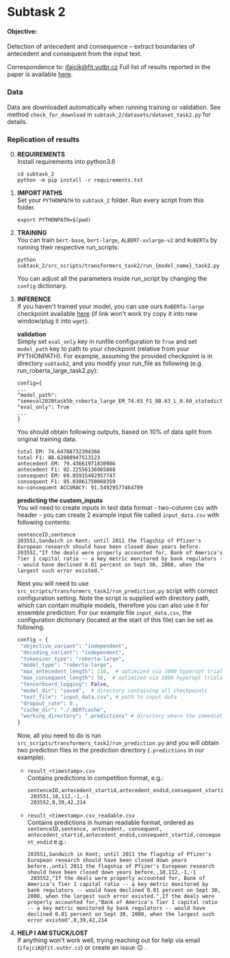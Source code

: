 # Subtask 2

#### Objective:

Detection of antecedent and consequence – extract boundaries of antecedent and consequent from the input text.

Correspondence to: ifajcik@fit.vutbr.cz Full list of results reported in the paper is
available [here](https://docs.google.com/spreadsheets/d/1msV2PqCM4OgiYQHvayuEcby5IpSGDM9OH2nHg8_QwlU/edit?usp=sharing).

### Data

Data are downloaded automatically when running training or validation. See method `check_for_download`
in `subtask_2/datasets/dataset_task2.py` for details.

### Replication of results

0. __REQUIREMENTS__  
   Install requirements into python3.6
   ```
   cd subtask_2
   python -m pip install -r requirements.txt
   ```
1. __IMPORT PATHS__  
   Set your `PYTHONPATH` to `subtask_2` folder. Run every script from this folder.
   ```
   export PYTHONPATH=$(pwd)
   ```
2. __TRAINING__  
   You can train `bert-base`, `bert-large`, `ALBERT-xxlarge-v2` and `RoBERTa` by running their respective run_scripts:
   ```
   python  subtask_2/src_scripts/transformers_task2/run_{model_name}_task2.py
   ```

   You can adjust all the parameters inside run_script by changing the `config` dictionary.

3. __INFERENCE__    
     If you haven't trained your model, you can use ours `RoBERTa-large` 
     checkpoint available [here](http://www.stud.fit.vutbr.cz/~ifajcik/semeval2020/task5/semeval2020task5b_roberta_large_EM_74.65_F1_88.63_L_0.60_statedict.pt) (if link won't work try copy it into new window/plug it into `wget`).
   
   __validation__  
   Simply set `eval_only` key in runfile configuration to `True` and set `model_path` key  to path to your checkpoint (relative from your PYTHONPATH). For example, assuming the provided checkpoint is in directory `subtask2`, and you modify your run_file as following (e.g. run_roberta_large_task2.py):
   ```
   config={
   ...
   "model_path": "semeval2020task5b_roberta_large_EM_74.65_F1_88.63_L_0.60_statedict.pt",
   "eval_only": True
   ...
   }
   ```
   You should obtain following outputs, based on 10% of data split from original training data.
   ```
   total EM: 74.64788732394366
   total F1: 88.62808947513123
   antecedent EM: 79.43661971830986
   antecedent F1: 92.22556136965888
   consequent EM: 69.85915492957747
   consequent F1: 85.03061758060359
   no-consequent ACCURACY: 91.54929577464789
   ```
   
   __predicting the custom_inputs__  
   You wil need to create inputs in test data format - two-column csv with header - you can create 2 example input file called `input_data.csv` with following contents:
   ```
   sentenceID,sentence
   203551,Sandwich in Kent; until 2011 the flagship of Pfizer's European research should have been closed down years before.
   203552,"If the deals were properly accounted for, Bank of America's Tier 1 capital ratio -- a key metric monitored by bank regulators -- would have declined 0.01 percent on Sept 30, 2008, when the largest such error existed."
   ```
   Next you will need to use `src_scripts/transformers_task2/run_prediction.py` script with correct configuration setting. Note the script is supplied with directory path, which can contain multiple models, therefore you can also use it for ensemble prediction. For our example file `input_data.csv`, the configuration dictionary (located at the start of this file) can be set as following.
   ```python
   config = {
    "objective_variant": "independent", 
    "decoding_variant": "independent",
    "tokenizer_type": "roberta-large", 
    "model_type": "roberta-large",
    "max_antecedent_length": 116,  # optimized via 1000 hyperopt trials
    "max_consequent_length": 56,  # optimized via 1000 hyperopt trials
    "tensorboard_logging": False,
    "model_dir": "saved",  # directory containing all checkpoints
    "test_file": "input_data.csv", # path to input data
    "dropout_rate": 0.,
    "cache_dir": "./.BERTcache",
    "working_directory": ".predictions" # directory where the immediate predictions and final prediction will be saved
   }
   ```
   Now, all you need to do is run `src_scripts/transformers_task2/run_prediction.py` and you will obtain two prediction files in the prediction directory (`.predictions` in our example). 
   * `result_<timestamp>.csv`  
     Contains predictions in competition format, e.g.:
     ```
     sentenceID,antecedent_startid,antecedent_endid,consequent_startid,consequent_endid
      203551,18,112,-1,-1
      203552,0,39,42,214
     ```
   * `result_<timestamp>.csv_readable.csv`  
     Contains predictions in human readable format, ordered as `sentenceID,sentence, antecedent, consequent, antecedent_startid,antecedent_endid,consequent_startid,consequent_endid` e.g.:
     ```
     203551,Sandwich in Kent; until 2011 the flagship of Pfizer's European research should have been closed down years before.,until 2011 the flagship of Pfizer's European research should have been closed down years before,,18,112,-1,-1
      203552,"If the deals were properly accounted for, Bank of America's Tier 1 capital ratio -- a key metric monitored by bank regulators -- would have declined 0.01 percent on Sept 30, 2008, when the largest such error existed.",If the deals were properly accounted for,"Bank of America's Tier 1 capital ratio -- a key metric monitored by bank regulators -- would have declined 0.01 percent on Sept 30, 2008, when the largest such error existed",0,39,42,214
      ```


4. __HELP I AM STUCK/LOST__  
If anything won't work well, trying reaching out for help via email (`ifajciK@fit.vutbr.cz`) or create an issue :wink: .
